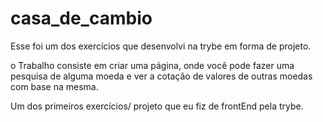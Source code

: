 # casa_de_cambio

Esse foi um dos exercícios que desenvolvi na trybe em forma de projeto.

o Trabalho consiste em criar uma página, onde você pode fazer uma pesquisa de alguma moeda e ver a cotação de valores de outras moedas com base na mesma.

Um dos primeiros exercícios/ projeto que eu fiz de frontEnd pela trybe.

